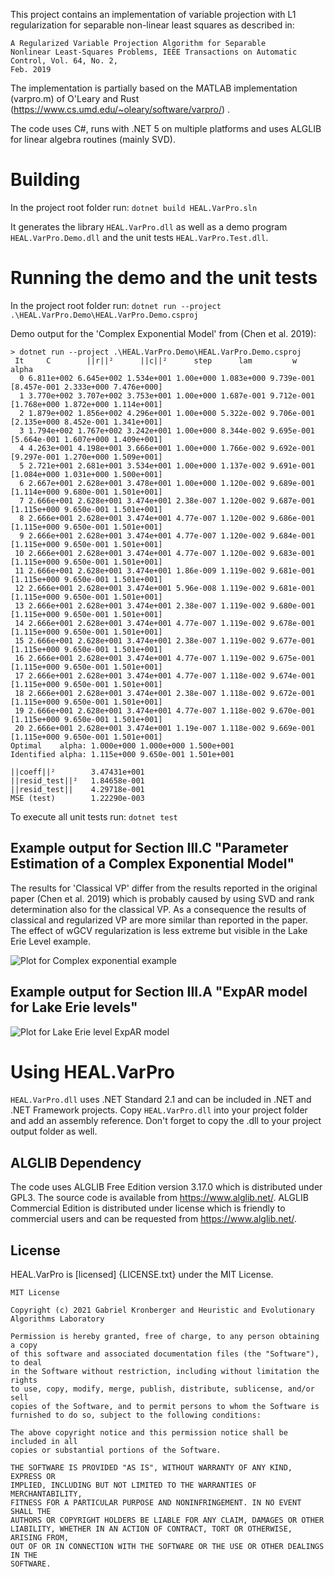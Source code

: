 ﻿This project contains an implementation of variable projection with L1 regularization 
for separable non-linear least squares as described in: 

```Guang-Yong Chen, Min Gan, C.L. Philip Chen, Han-Xiong Li: 
A Regularized Variable Projection Algorithm for Separable 
Nonlinear Least-Squares Problems, IEEE Transactions on Automatic Control, Vol. 64, No. 2,
Feb. 2019
```

The implementation is partially based on the MATLAB implementation (varpro.m) of O'Leary and Rust (https://www.cs.umd.edu/~oleary/software/varpro/) . 

The code uses C#, runs with .NET 5 on multiple platforms and uses ALGLIB for linear algebra routines (mainly SVD).

# Building 

In the project root folder run: 
```dotnet build HEAL.VarPro.sln``` 

It generates the library ```HEAL.VarPro.dll``` as well as a demo program ```HEAL.VarPro.Demo.dll``` and the unit tests ```HEAL.VarPro.Test.dll```.

# Running the demo and the unit tests

In the project root folder run: 
```dotnet run --project .\HEAL.VarPro.Demo\HEAL.VarPro.Demo.csproj``` 

Demo output for the 'Complex Exponential Model' from (Chen et al. 2019): 
```
> dotnet run --project .\HEAL.VarPro.Demo\HEAL.VarPro.Demo.csproj
 It     C        ||r||²      ||c||²      step      lam         w                 alpha
  0 6.811e+002 6.645e+002 1.534e+001 1.00e+000 1.083e+000 9.739e-001 [8.457e-001 2.333e+000 7.476e+000]
  1 3.770e+002 3.707e+002 3.753e+001 1.00e+000 1.687e-001 9.712e-001 [1.768e+000 1.872e+000 1.114e+001]
  2 1.879e+002 1.856e+002 4.296e+001 1.00e+000 5.322e-002 9.706e-001 [2.135e+000 8.452e-001 1.341e+001]
  3 1.794e+002 1.767e+002 3.242e+001 1.00e+000 8.344e-002 9.695e-001 [5.664e-001 1.607e+000 1.409e+001]
  4 4.263e+001 4.198e+001 3.666e+001 1.00e+000 1.766e-002 9.692e-001 [9.297e-001 1.270e+000 1.509e+001]
  5 2.721e+001 2.681e+001 3.534e+001 1.00e+000 1.137e-002 9.691e-001 [1.084e+000 1.031e+000 1.500e+001]
  6 2.667e+001 2.628e+001 3.478e+001 1.00e+000 1.120e-002 9.689e-001 [1.114e+000 9.680e-001 1.501e+001]
  7 2.666e+001 2.628e+001 3.474e+001 2.38e-007 1.120e-002 9.687e-001 [1.115e+000 9.650e-001 1.501e+001]
  8 2.666e+001 2.628e+001 3.474e+001 4.77e-007 1.120e-002 9.686e-001 [1.115e+000 9.650e-001 1.501e+001]
  9 2.666e+001 2.628e+001 3.474e+001 4.77e-007 1.120e-002 9.684e-001 [1.115e+000 9.650e-001 1.501e+001]
 10 2.666e+001 2.628e+001 3.474e+001 4.77e-007 1.120e-002 9.683e-001 [1.115e+000 9.650e-001 1.501e+001]
 11 2.666e+001 2.628e+001 3.474e+001 1.86e-009 1.119e-002 9.681e-001 [1.115e+000 9.650e-001 1.501e+001]
 12 2.666e+001 2.628e+001 3.474e+001 5.96e-008 1.119e-002 9.681e-001 [1.115e+000 9.650e-001 1.501e+001]
 13 2.666e+001 2.628e+001 3.474e+001 2.38e-007 1.119e-002 9.680e-001 [1.115e+000 9.650e-001 1.501e+001]
 14 2.666e+001 2.628e+001 3.474e+001 4.77e-007 1.119e-002 9.678e-001 [1.115e+000 9.650e-001 1.501e+001]
 15 2.666e+001 2.628e+001 3.474e+001 2.38e-007 1.119e-002 9.677e-001 [1.115e+000 9.650e-001 1.501e+001]
 16 2.666e+001 2.628e+001 3.474e+001 4.77e-007 1.119e-002 9.675e-001 [1.115e+000 9.650e-001 1.501e+001]
 17 2.666e+001 2.628e+001 3.474e+001 4.77e-007 1.118e-002 9.674e-001 [1.115e+000 9.650e-001 1.501e+001]
 18 2.666e+001 2.628e+001 3.474e+001 2.38e-007 1.118e-002 9.672e-001 [1.115e+000 9.650e-001 1.501e+001]
 19 2.666e+001 2.628e+001 3.474e+001 4.77e-007 1.118e-002 9.670e-001 [1.115e+000 9.650e-001 1.501e+001]
 20 2.666e+001 2.628e+001 3.474e+001 1.19e-007 1.118e-002 9.669e-001 [1.115e+000 9.650e-001 1.501e+001]
Optimal    alpha: 1.000e+000 1.000e+000 1.500e+001
Identified alpha: 1.115e+000 9.650e-001 1.501e+001

||coeff||²        3.47431e+001
||resid_test||²   1.84658e-001
||resid_test||    4.29718e-001
MSE (test)        1.22290e-003
```

To execute all unit tests run: 
```dotnet test```

## Example output for Section III.C "Parameter Estimation of a Complex Exponential Model"
The results for 'Classical VP' differ from the results reported in the original paper (Chen et al. 2019) which is probably caused by using SVD and rank determination also for the classical VP. As a consequence the results of classical and regularized VP are more similar than reported in the paper. The effect of wGCV regularization is less extreme but visible in the Lake Erie Level example.

![Plot for Complex exponential example](data/ComplexExponential.png)

## Example output for Section III.A "ExpAR model for Lake Erie levels"
![Plot for Lake Erie level ExpAR model](data/LakeErie.png)


# Using HEAL.VarPro
```HEAL.VarPro.dll``` uses .NET Standard 2.1 and can be included in .NET and .NET Framework projects.
Copy ```HEAL.VarPro.dll``` into your project folder and add an assembly reference. Don't forget to copy the .dll to your project output folder as well.

## ALGLIB Dependency
The code uses ALGLIB Free Edition version 3.17.0 which is distributed under GPL3. The source code is available from https://www.alglib.net/.
ALGLIB Commercial Edition is distributed under license which is friendly to commercial users and can be requested from https://www.alglib.net/.

## License
HEAL.VarPro is [licensed] {LICENSE.txt} under the MIT License.

```
MIT License

Copyright (c) 2021 Gabriel Kronberger and Heuristic and Evolutionary Algorithms Laboratory

Permission is hereby granted, free of charge, to any person obtaining a copy
of this software and associated documentation files (the "Software"), to deal
in the Software without restriction, including without limitation the rights
to use, copy, modify, merge, publish, distribute, sublicense, and/or sell
copies of the Software, and to permit persons to whom the Software is
furnished to do so, subject to the following conditions:

The above copyright notice and this permission notice shall be included in all
copies or substantial portions of the Software.

THE SOFTWARE IS PROVIDED "AS IS", WITHOUT WARRANTY OF ANY KIND, EXPRESS OR
IMPLIED, INCLUDING BUT NOT LIMITED TO THE WARRANTIES OF MERCHANTABILITY,
FITNESS FOR A PARTICULAR PURPOSE AND NONINFRINGEMENT. IN NO EVENT SHALL THE
AUTHORS OR COPYRIGHT HOLDERS BE LIABLE FOR ANY CLAIM, DAMAGES OR OTHER
LIABILITY, WHETHER IN AN ACTION OF CONTRACT, TORT OR OTHERWISE, ARISING FROM,
OUT OF OR IN CONNECTION WITH THE SOFTWARE OR THE USE OR OTHER DEALINGS IN THE
SOFTWARE.
```
